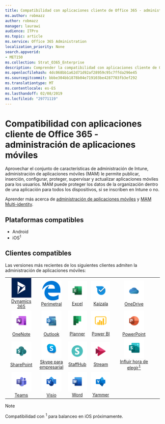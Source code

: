 ```yaml
---
title: Compatibilidad con aplicaciones cliente de Office 365 - administración de aplicaciones móviles
ms.author: robmazz
author: robmazz
manager: laurawi
audience: ITPro
ms.topic: article
ms.service: Office 365 Administration
localization_priority: None
search.appverid:
- MET150
ms.collection: Strat_O365_Enterprise
description: Comprender la compatibilidad con aplicaciones cliente de Office 365 para la administración de aplicaciones móviles
ms.openlocfilehash: 4dc068bb1a62d71d92af28959c95c7ffda296e45
ms.sourcegitcommit: bbbe304bb1878b04e719103be4287703fb3ef292
ms.translationtype: MT
ms.contentlocale: es-ES
ms.lasthandoff: 02/08/2019
ms.locfileid: "29771119"
---
```

# <a name="office-365-client-app-support---mobile-application-management"></a>Compatibilidad con aplicaciones cliente de Office 365 - administración de aplicaciones móviles

Aprovechar el conjunto de características de administración de Intune, administración de aplicaciones móviles (MAM) le permite publicar, inserción, configurar, proteger, supervisar y actualizar aplicaciones móviles para los usuarios. MAM puede proteger los datos de la organización dentro de una aplicación para todos los dispositivos, si se inscriben en Intune o no.

Aprender más acerca de [administración de aplicaciones móviles](https://docs.microsoft.com/intune/mam-faq) y [MAM Multi-identity](https://docs.microsoft.com/intune/app-protection-policy).

## <a name="supported-platforms"></a>Plataformas compatibles

 - Android
 - iOS<sup>1</sup>

## <a name="supported-clients"></a>Clientes compatibles

Las versiones más recientes de los siguientes clientes admiten la administración de aplicaciones móviles:

| | | | | | |
|:---:|:---:|:---:|:---:|:---:|:---:|
| ![Icono de Dynamics 365](media/o365-dynamics365-64x64.png) <br> [Dynamics 365](https://dynamics.microsoft.com) | ![Icono de borde](media/o365-edge-64x64.png) <br> [Perimetral](https://www.microsoft.com/windows/microsoft-edge) | ![Icono de Excel](media/o365-excel-64x64.png) <br> [Excel](https://products.office.com/excel) | ![Icono de Kaizala](media/o365-kaizala-64x64.png) <br> [Kaizala](https://products.office.com/en/business/microsoft-kaizala) | ![OneDrive para el icono de negocio](media/o365-OneDrive-64x64.png) <br> [OneDrive](https://products.office.com/onedrive-for-business/online-cloud-storage)
| ![Icono de OneNote](media/o365-OneNote-64x64.png) <br> [OneNote](https://products.office.com/onenote) | ![Icono de Outlook](media/o365-outlook-64x64.png) <br> [Outlook](https://products.office.com/outlook) | ![Icono de organizador](media/o365-planner-64x64.png) <br> [Planner](https://products.office.com/business/task-management-software) | ![Icono de PowerBI](media/o365-powerbi-64x64.png) <br> [Power BI](https://powerbi.microsoft.com) | ![Icono de PowerPoint](media/o365-powerpoint-64x64.png) <br> [PowerPoint](https://products.office.com/powerpoint) |
| ![Icono de SharePoint](media/o365-sharepoint-64x64.png) <br> [SharePoint](https://products.office.com/sharepoint) | ![Skype para el icono de negocio](media/o365-skypeforbusiness-64x64.png) <br> [Skype para <br> empresarial](https://www.skype.com/business/) | ![Icono de StaffHub](media/o365-staffhub-64x64.png) <br> [StaffHub](https://products.office.com/microsoft-staffhub/staff-scheduling-software) | ![Icono de secuencia](media/o365-stream-64x64.png) <br> [Stream](https://stream.microsoft.com) | ![Influir hora de elegir icono](media/o365-sway-64x64.png) <br> [Influir hora de elegir<sup>1</sup>](https://sway.com)
| ![Icono de equipos](media/o365-teams-64x64.png) <br> [Teams](https://products.office.com/microsoft-teams/group-chat-software) | ![Icono de Visio](media/o365-visio-64x64.png) <br> [Visio](https://products.office.com/visio/flowchart-software) | ![Icono de Word](media/o365-word-64x64.png) <br> [Word](https://products.office.com/word) |![Icono de yammer](media/o365-yammer-64x64.png) <br> [Yammer](https://products.office.com/yammer/yammer-overview)

> [!NOTE]
> Compatibilidad con <sup>1</sup> para balanceo en iOS próximamente.